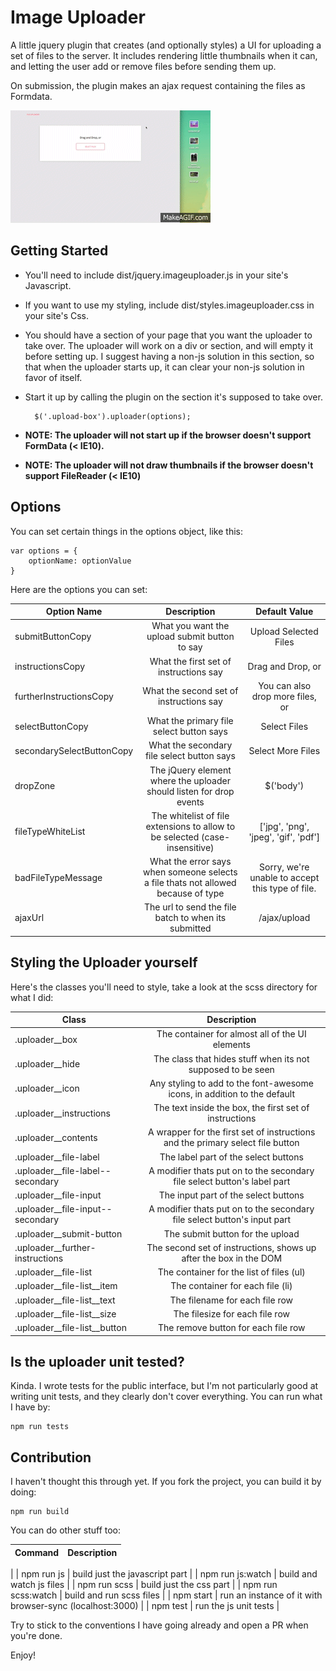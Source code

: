 # Image Uploader

A little jquery plugin that creates (and optionally styles) a UI for uploading
a set of files to the server. It includes rendering little thumbnails when it
can, and letting the user add or remove files before sending them up.

On submission, the plugin makes an ajax request containing the files as Formdata.

!['a demo gif of jquery.uploader.js'](assets/demo.gif)

## Getting Started

* You'll need to include dist/jquery.imageuploader.js in your site's Javascript.

* If you want to use my styling, include dist/styles.imageuploader.css in your
site's Css.

* You should have a section of your page that you want the uploader to take over. The uploader will work on a div or section, and will empty it before setting up. I suggest having a non-js
solution in this section, so that when the uploader starts up, it can clear
your non-js solution in favor of itself.

* Start it up by calling the plugin on the section it's supposed to take over.

        $('.upload-box').uploader(options);

*  **NOTE: The uploader will not start up if the browser doesn't support FormData (< IE10).**

*  **NOTE: The uploader will not draw thumbnails if the browser doesn't support FileReader (< IE10)**

## Options

You can set certain things in the options object, like this:

    var options = {
        optionName: optionValue
    }

Here are the options you can set:

| Option Name | Description | Default Value |
| ----------- |:-----------:|:-------------:|
| submitButtonCopy | What you want the upload submit button to say  | Upload Selected Files |
| instructionsCopy | What the first set of instructions say | Drag and Drop, or |
| furtherInstructionsCopy | What the second set of instructions say | You can also drop more files, or |
| selectButtonCopy | What the primary file select button says | Select Files |
| secondarySelectButtonCopy | What the secondary file select button says | Select More Files |
| dropZone | The jQuery element where the uploader should listen for drop events | $('body') |
| fileTypeWhiteList | The whitelist of file extensions to allow to be selected (case-insensitive) | ['jpg', 'png', 'jpeg', 'gif', 'pdf']|
| badFileTypeMessage | What the error says when someone selects a file thats not allowed because of type | Sorry, we're unable to accept this type of file. |
| ajaxUrl | The url to send the file batch to when its submitted | /ajax/upload |

## Styling the Uploader yourself

Here's the classes you'll need to style, take a look at the scss directory for what I did:

| Class | Description |
| ----- |:-----------:|
| .uploader__box | The container for almost all of the UI elements |
| .uploader__hide | The class that hides stuff when its not supposed to be seen |
| .uploader__icon | Any styling to add to the font-awesome icons, in addition to the default |
| .uploader__instructions | The text inside the box, the first set of instructions |
| .uploader__contents | A wrapper for the first set of instructions and the primary select file button |
| .uploader__file-label | The label part of the select buttons |
| .uploader__file-label--secondary | A modifier thats put on to the secondary file select button's label part |
| .uploader__file-input | The input part of the select buttons |
| .uploader__file-input--secondary | A modifier thats put on to the secondary file select button's input part |
| .uploader__submit-button | The submit button for the upload |
| .uploader__further-instructions | The second set of instructions, shows up after the box in the DOM |
| .uploader__file-list | The container for the list of files (ul) |
| .uploader\__file-list__item | The container for each file (li) |
| .uploader\__file-list__text | The filename for each file row |
| .uploader\__file-list__size | The filesize for each file row |
| .uploader\__file-list__button | The remove button for each file row|

## Is the uploader unit tested?

  Kinda. I wrote tests for the public interface, but I'm not particularly good at writing unit tests, and they clearly don't cover everything. You can run what I have by:

    npm run tests

## Contribution

  I haven't thought this through yet. If you fork the project, you can build it by doing:

    npm run build

  You can do other stuff too:

| Command | Description |
| ------- |:-----------:|
|
| npm run js | build just the javascript part |
| npm run js:watch | build and watch js files |
| npm run scss | build just the css part |
| npm run scss:watch | build and run scss files |
| npm start | run an instance of it with browser-sync (localhost:3000) |
| npm test | run the js unit tests |

  Try to stick to the conventions I have going already and open a PR when
  you're done.

  Enjoy!
